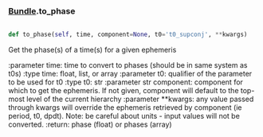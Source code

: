 ### [Bundle](Bundle.md).to_phase

```py

def to_phase(self, time, component=None, t0='t0_supconj', **kwargs)

```



Get the phase(s) of a time(s) for a given ephemeris

:parameter time: time to convert to phases (should be in same system
    as t0s)
:type time: float, list, or array
:parameter t0: qualifier of the parameter to be used for t0
:type t0: str
:parameter str component: component for which to get the ephemeris.
    If not given, component will default to the top-most level of the
    current hierarchy
:parameter **kwargs: any value passed through kwargs will override the
    ephemeris retrieved by component (ie period, t0, dpdt).
    Note: be careful about units - input values will not be converted.
:return: phase (float) or phases (array)

